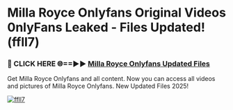 # Milla Royce Onlyfans Original Videos 0nlyFans Leaked - Files Updated! (ffll7)

<h3>🔴 CLICK HERE 🌐==►► <a href="https://tinyurl.com/2m67pmp6" rel="nofollow">Milla Royce Onlyfans Updated Files</a></h3>

Get Milla Royce Onlyfans and all content. Now you can access all videos and pictures of Milla Royce Onlyfans. New Updated Files 2025!

[![ffll7](https://i.imgur.com/H4QAA4z.gif)](https://tinyurl.com/2m67pmp6)